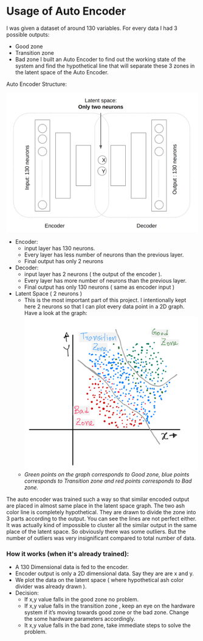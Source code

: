 # Usage of Auto Encoder

I was given a dataset of around 130 variables. For every data I had 3 possible outputs:
- Good zone
- Transition zone
- Bad zone
I built an Auto Encoder to find out the working state of the system and find the hypothetical line that will separate these 3 zones in the latent space of the Auto Encoder. 

Auto Encoder Structure:

![auto encoder structure](../Helping_Images/auto_encoder_structure.png)


- Encoder:
    - input layer has 130 neurons.
    - Every layer has less number of neurons than the previous layer.
    - Final output has only 2 neurons
- Decoder:
    - input layer has 2 neurons ( the output of the encoder ).
    - Every layer has more number of neurons than the previous layer.
    - Final output has only 130 neurons ( same as encoder input )
- Latent Space ( 2 neurons )
    - This is the most important part of this project. I intentionally kept here 2 neurons so that I can plot every data point in a 2D graph. Have a look at the graph: 
    ![auto encoder latent space](../Helping_Images/auto_encoder_latent_space.png)
    - *Green points on the graph corresponds to Good zone, blue points corresponds to Transition zone and red points corresponds to Bad zone.*

The auto encoder was trained such a way so that similar encoded output are placed in almost same place in the latent space graph.
The two ash color line is completely hypothetical. They are drawn to divide the zone into 3 parts according to the output. You can see the lines are not perfect either. It was actually kind of impossible to cluster all the similar output in the same place of the latent space. So obviously there was some outliers. But the number of outliers was very insignificant compared to total number of data.

### How it works (when it's already trained):
- A 130 Dimensional data is fed to the encoder.
- Encoder output is only a 2D dimensional data. Say they are are x and y.
- We plot the data on the latent space ( where hypothetical ash color divider was already drawn ).
- Decision:
    - If x,y value falls in the good zone no problem.
    - If x,y value falls in the transition zone , keep an eye on the hardware system if it’s moving towards good zone or the bad zone. Change the some hardware parameters accordingly.
    - It x,y value falls in the bad zone, take immediate steps to solve the problem.
